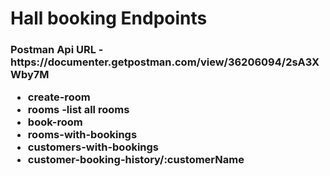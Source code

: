 <h1> Hall booking Endpoints
  
<h3>Postman Api URL - https://documenter.getpostman.com/view/36206094/2sA3XWby7M
  <ul>
<li>create-room

<li>rooms -list all rooms

<li>book-room

<li>rooms-with-bookings

<li>customers-with-bookings

<li>customer-booking-history/:customerName
